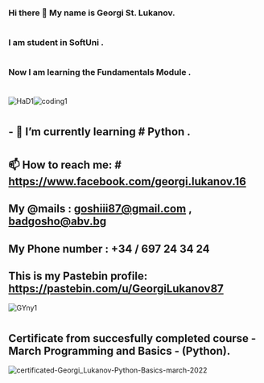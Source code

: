 
### Hi there 👋 My name is Georgi St. Lukanov.
#
### I am student in SoftUni .
#
### Now I am learning the Fundamentals Module .
#

![HaD1](https://user-images.githubusercontent.com/102332504/182835032-07c17a9e-03e0-49a6-8165-39d4b0fccec7.gif)![coding1](https://user-images.githubusercontent.com/102332504/182835740-4d810708-b898-45af-aa18-6e0cf6d4a811.gif)
#
## - 🌱 I’m currently learning # Python .

#
#
## 📫 How to reach me: # https://www.facebook.com/georgi.lukanov.16
## My @mails :  goshiii87@gmail.com  ,  badgosho@abv.bg
## My Phone number : +34 / 697 24 34 24

## This is my Pastebin profile: https://pastebin.com/u/GeorgiLukanov87

![GYny1](https://user-images.githubusercontent.com/102332504/182836048-8d21c5cf-c5a3-43c1-bc2a-1895d3c73cd6.gif)


#
#
#
#
#
#
#
#
## Certificate from succesfully completed course - March Programming and Basics - (Python).

![certificated-Georgi_Lukanov-Python-Basics-march-2022](https://user-images.githubusercontent.com/102332504/182883289-4bb2ba16-75b4-4a24-b627-a742b5f8fa77.jpg)
